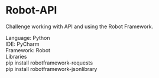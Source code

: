 # Robot-API
Challenge working with API and using the Robot Framework.


Language: Python \
IDE: PyCharm \
Framework: Robot \
Libraries \
pip install robotframework-requests \
pip install robotframework-jsonlibrary
